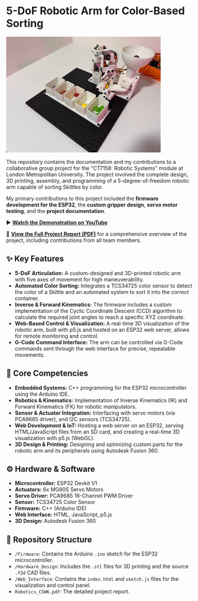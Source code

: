 # 5-DoF Robotic Arm for Color-Based Sorting

![3D Visualization of the Robotic Arm](images/5DoF_Robotic_Arm.jpg)

This repository contains the documentation and my contributions to a collaborative group project for the "CT7158: Robotic Systems" module at London Metropolitan University. The project involved the complete design, 3D printing, assembly, and programming of a 5-degree-of-freedom robotic arm capable of sorting Skittles by color.

My primary contributions to this project included the **firmware development for the ESP32**, the **custom gripper design**, **servo motor testing**, and the **project documentation**.

▶️ **[Watch the Demonstration on YouTube](https://youtu.be/oouUzXQNhF4?si=kfHoVpSnmO_adTAg)**

📄 **[View the Full Project Report (PDF)](./Robotics_CSWK.pdf)** for a comprehensive overview of the project, including contributions from all team members.

## ✨ Key Features

* **5-DoF Articulation:** A custom-designed and 3D-printed robotic arm with five axes of movement for high maneuverability.
* **Automated Color Sorting:** Integrates a TCS34725 color sensor to detect the color of a Skittle and an automated system to sort it into the correct container.
* **Inverse & Forward Kinematics:** The firmware includes a custom implementation of the Cyclic Coordinate Descent (CCD) algorithm to calculate the required joint angles to reach a specific XYZ coordinate.
* **Web-Based Control & Visualization:** A real-time 3D visualization of the robotic arm, built with p5.js and hosted on an ESP32 web server, allows for remote monitoring and control.
* **G-Code Command Interface:** The arm can be controlled via G-Code commands sent through the web interface for precise, repeatable movements.

## 🚀 Core Competencies

* **Embedded Systems:** C++ programming for the ESP32 microcontroller using the Arduino IDE.
* **Robotics & Kinematics:** Implementation of Inverse Kinematics (IK) and Forward Kinematics (FK) for robotic manipulators.
* **Sensor & Actuator Integration:** Interfacing with servo motors (via PCA9685 driver), and I2C sensors (TCS34725).
* **Web Development & IoT:** Hosting a web server on an ESP32, serving HTML/JavaScript files from an SD card, and creating a real-time 3D visualization with p5.js (WebGL).
* **3D Design & Printing:** Designing and optimizing custom parts for the robotic arm and its peripherals using Autodesk Fusion 360.

## ⚙️ Hardware & Software

* **Microcontroller:** ESP32 Devkit V1
* **Actuators:** 6x MG90S Servo Motors
* **Servo Driver:** PCA9685 16-Channel PWM Driver
* **Sensor:** TCS34725 Color Sensor
* **Firmware:** C++ (Arduino IDE)
* **Web Interface:** HTML, JavaScript, p5.js
* **3D Design:** Autodesk Fusion 360

## 📁 Repository Structure

* `/Firmware`: Contains the Arduino `.ino` sketch for the ESP32 microcontroller.
* `/Hardware_Design`: Includes the `.stl` files for 3D printing and the source `.f3d` CAD files.
* `/Web_Interface`: Contains the `index.html` and `sketch.js` files for the visualization and control panel.
* `Robotics_CSWK.pdf`: The detailed project report.
